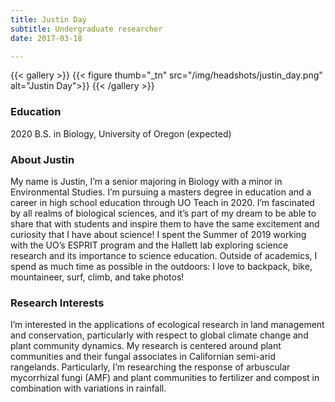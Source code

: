 ```yaml
---
title: Justin Day
subtitle: Undergraduate researcher
date: 2017-03-18

---
```


{{< gallery >}}
  {{< figure thumb="_tn" src="/img/headshots/justin_day.png" alt="Justin Day">}}
{{< /gallery >}}

<!--more-->
### Education
2020 B.S. in Biology, University of Oregon (expected)

### About Justin
My name is Justin, I’m a senior majoring in Biology with a minor in Environmental Studies. I’m pursuing a masters degree in education and a career in high school education through UO Teach in 2020. I’m fascinated by all realms of biological sciences, and it’s part of my dream to be able to share that with students and inspire them to have the same excitement and curiosity that I have about science! I spent the Summer of 2019 working with the UO’s ESPRIT program and the Hallett lab exploring science research and its importance to science education. Outside of academics, I spend as much time as possible in the outdoors: I love to backpack, bike, mountaineer, surf, climb, and take photos!

### Research Interests
I’m interested in the applications of ecological research in land management and conservation, particularly with respect to global climate change and plant community dynamics. My research is centered around plant communities and their fungal associates in Californian semi-arid rangelands. Particularly, I’m researching the response of arbuscular mycorrhizal fungi (AMF) and plant communities to fertilizer and compost in combination with variations in rainfall.
